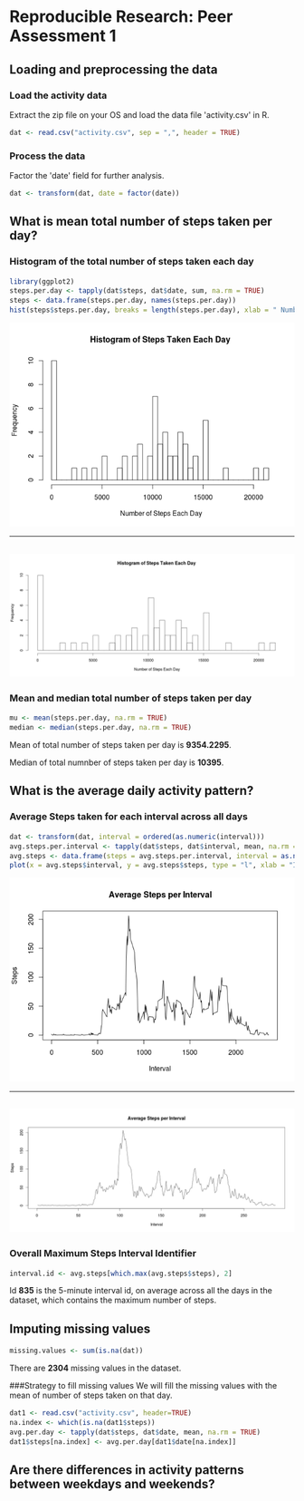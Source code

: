 # Reproducible Research: Peer Assessment 1


## Loading and preprocessing the data

### Load the activity data
Extract the zip file on your OS and load the data file 'activity.csv' in R.


```r
dat <- read.csv("activity.csv", sep = ",", header = TRUE)
```

### Process the data
Factor the 'date' field for further analysis.


```r
dat <- transform(dat, date = factor(date))
```


## What is mean total number of steps taken per day?

### Histogram of the total number of steps taken each day

```r
library(ggplot2)
steps.per.day <- tapply(dat$steps, dat$date, sum, na.rm = TRUE)
steps <- data.frame(steps.per.day, names(steps.per.day))
hist(steps$steps.per.day, breaks = length(steps.per.day), xlab = " Number of Steps Each Day", main = "Histogram of Steps Taken Each Day")
```

![plot of chunk histogram.steps.each.day](./PA1_template_files/figure-html/histogram.steps.each.day.png) 

---
![Histogram of steps taken each day](instructions_fig/histStepsEachDay.png)
---

###  Mean and median total number of steps taken per day

```r
mu <- mean(steps.per.day, na.rm = TRUE)
median <- median(steps.per.day, na.rm = TRUE)
```
Mean of total number of steps taken per day is **9354.2295**.

Median of total numnber of steps taken per day is **10395**.


## What is the average daily activity pattern?

### Average Steps taken for each interval across all days

```r
dat <- transform(dat, interval = ordered(as.numeric(interval)))
avg.steps.per.interval <- tapply(dat$steps, dat$interval, mean, na.rm = TRUE)
avg.steps <- data.frame(steps = avg.steps.per.interval, interval = as.numeric(names(avg.steps.per.interval)))
plot(x = avg.steps$interval, y = avg.steps$steps, type = "l", xlab = "Interval", ylab = "Steps", main = "Average Steps per Interval")
```

![plot of chunk avgStepsPerInterval](./PA1_template_files/figure-html/avgStepsPerInterval.png) 

---
![Average Steps Per Interval](instructions_fig/avgStepsPerInterval.png)
---

### Overall Maximum Steps Interval Identifier

```r
interval.id <- avg.steps[which.max(avg.steps$steps), 2]
```
Id **835** is the 5-minute interval id, on average across all the days in the dataset, which contains the maximum number of steps.

## Imputing missing values

```r
missing.values <- sum(is.na(dat))
```
There are **2304** missing values in the dataset.

###Strategy to fill missing values
We will fill the missing values with the mean of number of steps taken on that day.


```r
dat1 <- read.csv("activity.csv", header=TRUE)
na.index <- which(is.na(dat1$steps))
avg.per.day <- tapply(dat$steps, dat$date, mean, na.rm = TRUE)
dat1$steps[na.index] <- avg.per.day[dat1$date[na.index]]
```

## Are there differences in activity patterns between weekdays and weekends?


